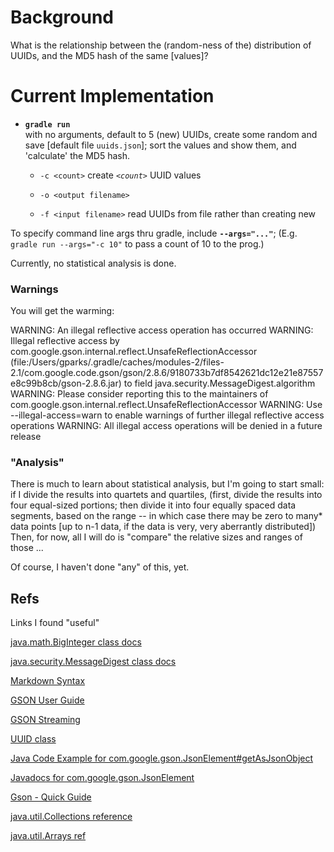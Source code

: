 # Background
What is the relationship between the (random-ness of the) distribution of UUIDs,
and the MD5 hash of the same [values]?

# Current Implementation

* **`gradle run`** <br>with no arguments, default to 5 (new) UUIDs, create some random
and save [default file `uuids.json`]; sort the values and show them, and 'calculate' the MD5 hash.

    * `-c <count>`
        create _`<count>`_ UUID values
    * `-o <output filename>`

    * `-f <input filename>`
        read UUIDs from file rather than creating new

To specify command line args thru gradle, include **`--args="..."`**;
(E.g. `gradle run --args="-c 10"` to pass a count of 10 to the prog.)

Currently, no statistical analysis is done.

### Warnings
You will get the warming:

  WARNING: An illegal reflective access operation has occurred
  WARNING: Illegal reflective access by com.google.gson.internal.reflect.UnsafeReflectionAccessor (file:/Users/gparks/.gradle/caches/modules-2/files-2.1/com.google.code.gson/gson/2.8.6/9180733b7df8542621dc12e21e87557e8c99b8cb/gson-2.8.6.jar) to field java.security.MessageDigest.algorithm
  WARNING: Please consider reporting this to the maintainers of com.google.gson.internal.reflect.UnsafeReflectionAccessor
  WARNING: Use --illegal-access=warn to enable warnings of further illegal reflective access operations
  WARNING: All illegal access operations will be denied in a future release


### "Analysis"

There is much to learn about statistical analysis, but I'm going to start small:
if I divide the results into quartets and quartiles,
(first, divide the results into four equal-sized portions; then divide it into
  four equally spaced data segments, based on the range -- in which case
  there may be zero to many* data points [up to n-1 data, if the data is very, very aberrantly distributed])
Then, for now, all I will do is "compare" the relative sizes and ranges of those ...

Of course, I haven't done "any" of this, yet.


## Refs

Links I found "useful"

[java.math.BigInteger class docs](https://docs.oracle.com/javase/7/docs/api/java/math/BigInteger.html)

[java.security.MessageDigest class docs](https://docs.oracle.com/javase/8/docs/api/java/security/MessageDigest.html)

[Markdown Syntax](https://daringfireball.net/projects/markdown/syntax)

[GSON User Guide](https://github.com/google/gson/blob/master/UserGuide.md#gson-user-guide)

[GSON Streaming](https://sites.google.com/site/gson/streaming)

[UUID class](https://docs.oracle.com/javase/7/docs/api/java/util/UUID.html)

[Java Code Example for com.google.gson.JsonElement#getAsJsonObject](https://www.programcreek.com/java-api-examples/?class=com.google.gson.JsonElement&method=getAsJsonObject)

[Javadocs for com.google.gson.JsonElement](https://javadoc.io/static/com.google.code.gson/gson/2.8.5/index.html?com/google/gson/JsonElement.html)

[Gson - Quick Guide](https://howtodoinjava.com/gson/google-gson-tutorial/)

[java.util.Collections reference](https://docs.oracle.com/javase/7/docs/api/java/util/Collections.html)

[java.util.Arrays ref](https://docs.oracle.com/javase/7/docs/api/java/util/Arrays.html)
